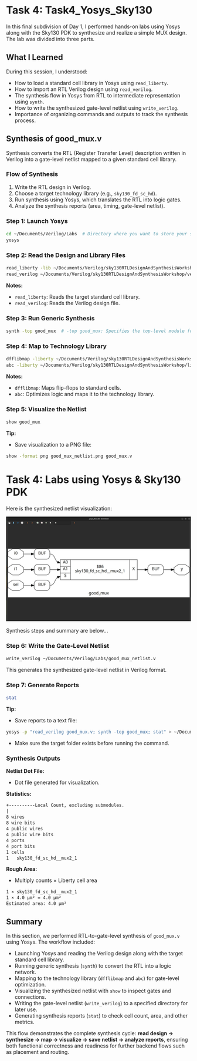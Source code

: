 # Task 4: Task4_Yosys_Sky130

In this final subdivision of Day 1, I performed hands-on labs using Yosys along with the Sky130 PDK to synthesize and realize a simple MUX design. The lab was divided into three parts.

## What I Learned
During this session, I understood:

- How to load a standard cell library in Yosys using `read_liberty`.
- How to import an RTL Verilog design using `read_verilog`.
- The synthesis flow in Yosys from RTL to intermediate representation using `synth`.
- How to write the synthesized gate-level netlist using `write_verilog`.
- Importance of organizing commands and outputs to track the synthesis process.

## Synthesis of good_mux.v
Synthesis converts the RTL (Register Transfer Level) description written in Verilog into a gate-level netlist mapped to a given standard cell library.

### Flow of Synthesis
1. Write the RTL design in Verilog.
2. Choose a target technology library (e.g., `sky130_fd_sc_hd`).
3. Run synthesis using Yosys, which translates the RTL into logic gates.
4. Analyze the synthesis reports (area, timing, gate-level netlist).

### Step 1: Launch Yosys
```bash
cd ~/Documents/Verilog/Labs  # Directory where you want to store your synthesis files
yosys
```

### Step 2: Read the Design and Library Files
```bash
read_liberty -lib ~/Documents/Verilog/sky130RTLDesignAndSynthesisWorkshop/lib/sky130_fd_sc_hd__tt_025C_1v80.lib
read_verilog ~/Documents/Verilog/sky130RTLDesignAndSynthesisWorkshop/verilog_files/good_mux.v
```
**Notes:**
- `read_liberty`: Reads the target standard cell library.
- `read_verilog`: Reads the Verilog design file.

### Step 3: Run Generic Synthesis
```bash
synth -top good_mux  # -top good_mux: Specifies the top-level module for synthesis
```

### Step 4: Map to Technology Library
```bash
dfflibmap -liberty ~/Documents/Verilog/sky130RTLDesignAndSynthesisWorkshop/lib/sky130_fd_sc_hd__tt_025C_1v80.lib
abc -liberty ~/Documents/Verilog/sky130RTLDesignAndSynthesisWorkshop/lib/sky130_fd_sc_hd__tt_025C_1v80.lib
```
**Notes:**
- `dfflibmap`: Maps flip-flops to standard cells.
- `abc`: Optimizes logic and maps it to the technology library.

### Step 5: Visualize the Netlist
```bash
show good_mux
```
**Tip:**
- Save visualization to a PNG file:
```bash
show -format png good_mux_netlist.png good_mux.v
```

# Task 4: Labs using Yosys & Sky130 PDK

Here is the synthesized netlist visualization:

![good_mux Netlist](images/tk4.png)

Synthesis steps and summary are below...



### Step 6: Write the Gate-Level Netlist
```bash
write_verilog ~/Documents/Verilog/Labs/good_mux_netlist.v
```
This generates the synthesized gate-level netlist in Verilog format.

### Step 7: Generate Reports
```bash
stat
```
**Tip:**
- Save reports to a text file:
```bash
yosys -p "read_verilog good_mux.v; synth -top good_mux; stat" > ~/Documents/Verilog/Labs/good_mux_stats.txt
```
- Make sure the target folder exists before running the command.

### Synthesis Outputs
**Netlist Dot File:**
- Dot file generated for visualization.

**Statistics:**
```
+----------Local Count, excluding submodules.
|
8 wires
8 wire bits
4 public wires
4 public wire bits
4 ports
4 port bits
1 cells
1   sky130_fd_sc_hd__mux2_1
```
**Rough Area:**
- Multiply counts × Liberty cell area
```
1 × sky130_fd_sc_hd__mux2_1
1 × 4.0 µm² = 4.0 µm²
Estimated area: 4.0 µm²
```

## Summary
In this section, we performed RTL-to-gate-level synthesis of `good_mux.v` using Yosys. The workflow included:

- Launching Yosys and reading the Verilog design along with the target standard cell library.
- Running generic synthesis (`synth`) to convert the RTL into a logic network.
- Mapping to the technology library (`dfflibmap` and `abc`) for gate-level optimization.
- Visualizing the synthesized netlist with `show` to inspect gates and connections.
- Writing the gate-level netlist (`write_verilog`) to a specified directory for later use.
- Generating synthesis reports (`stat`) to check cell count, area, and other metrics.

This flow demonstrates the complete synthesis cycle: **read design → synthesize → map → visualize → save netlist → analyze reports**, ensuring both functional correctness and readiness for further backend flows such as placement and routing.

